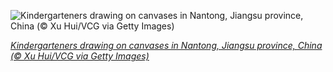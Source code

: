
![Kindergarteners drawing on canvases in Nantong, Jiangsu province, China (© Xu Hui/VCG via Getty Images)](https://cn.bing.com//th?id=OHR.Kindergarteners_EN-US1789862407_1920x1080.jpg&rf=LaDigue_1920x1080.jpg&pid=hp)

*[Kindergarteners drawing on canvases in Nantong, Jiangsu province, China (© Xu Hui/VCG via Getty Images)](https://www.bing.com/search?q=world+teachers+day&form=hpcapt&filters=HpDate%3a%2220211005_0700%22)*
